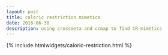 ```yaml
---
layout: post
title: caloric restriction mimetics
date: 2016-06-30
description: using crossmeta and ccmap to find CR mimetics
---
```


{% include htmlwidgets/caloric-restriction.html %}
